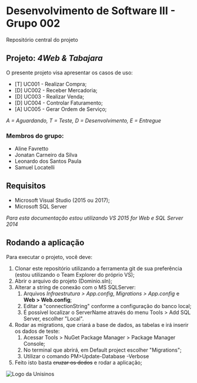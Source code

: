 # Desenvolvimento de Software III - Grupo 002

Repositório central do projeto

## Projeto: *4Web & Tabajara*
O presente projeto visa apresentar os casos de uso: 
- [T] UC001 - Realizar Compra;
- [D] UC002 - Receber Mercadoria;
- [D] UC003 - Realizar Venda;
- [D] UC004 - Controlar Faturamento;
- [A] UC005 - Gerar Ordem de Serviço;

*A = Aguardando, T = Teste, D = Desenvolvimento, E = Entregue*

### Membros do grupo:
* Aline Favretto
* Jonatan Carneiro da Silva
* Leonardo dos Santos Paula
* Samuel Locatelli

## Requisitos
- Microsoft Visual Studio (2015 ou 2017);
- Microsoft SQL Server

*Para esta documentação estou utilizando VS 2015 for Web e SQL Server 2014*

## Rodando a aplicação
Para executar o projeto, você deve:

1. Clonar este repositório utilizando a ferramenta git de sua preferência (estou utilizando o Team Explorer do próprio VS);
1. Abrir o arquivo do projeto (Dominio.sln);
1. Alterar a string de conexão com o MS SQLServer:
	1. Arquivos *Infraestrutura > App.config*, *Migrations > App.config* e **Web > Web.config**;
	1. Editar a "connectionString" conforme a configuração do banco local;
	1. É possível localizar o ServerName através do menu Tools > Add SQL Server, escolher "Local".
1. Rodar as migrations, que criará a base de dados, as tabelas e irá inserir os dados de teste:
	1. Acessar Tools > NuGet Package Manager > Package Manager Console;
	1. No terminal que abrirá, em Default project escolher "Migrations";
	1. Utilizar o comando PM>Update-Database -Verbose
1. Feito isto basta ~~cruzar os dedos~~ e rodar a aplicação;


![Logo da Unisinos](https://unisinosggj.files.wordpress.com/2015/01/logotipounisinos.png?w=222&h=152)
